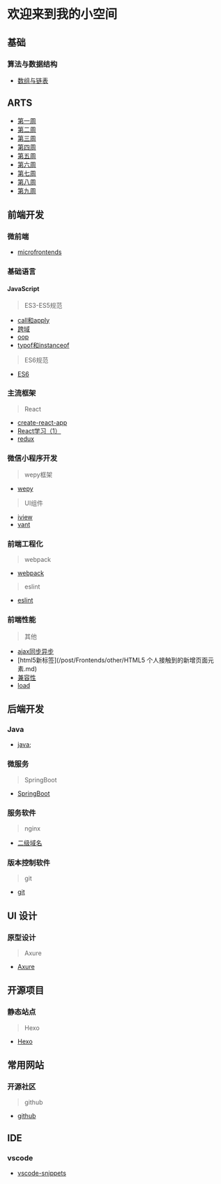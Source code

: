 # 欢迎来到我的小空间

<!-- ## 前沿技术 -->

## 基础

### 算法与数据结构

+ [数组与链表](/post/DataStructure/ArrayLinkedList.md)

## ARTS

+ [第一周](/post/ARTS/week1.md)
+ [第二周](/post/ARTS/week2.md)
+ [第三周](/post/ARTS/week3.md)
+ [第四周](/post/ARTS/week4.md)
+ [第五周](/post/ARTS/week5.md)
+ [第六周](/post/ARTS/week6.md)
+ [第七周](/post/ARTS/week7.md)
+ [第八周](/post/ARTS/week8.md)
+ [第九周](/post/ARTS/week9.md)

## 前端开发

### 微前端

+ [microfrontends](/post/Frontends/microfrontends.md)

### 基础语言

#### JavaScript

> ES3-ES5规范

+ [call和apply](/post/Frontends/JavaScript/JavaScript中call和apply的理解.md)
+ [跨域](/post/Frontends/JavaScript/JavaScript跨域.md)
+ [oop](/post/Frontends/JavaScript/JavaScript面向对象.md)
+ [typof和instanceof](/post/Frontends/JavaScript/JavaScript中typeof与instanceof的区别.md)

> ES6规范

+ [ES6](/post/Frontends/JavaScript/ES6.md)

### 主流框架

> React

+ [create-react-app](/post/Frontends/React/create-react-app.md)
+ [React学习（1）](/post/Frontends/React/react1.md)
+ [redux](/post/Frontends/React/redux.md)

### 微信小程序开发

> wepy框架

+ [wepy](/post/Frontends/MiniProgarm/wepy.md)

> UI组件

+ [iview](/post/Frontends/MiniProgarm/iview-webapp.md)
+ [vant](/post/Frontends/MiniProgarm/vant.md)

### 前端工程化

> webpack

+ [webpack](/post/Project/webpack.md)

> eslint

+ [eslint](/post/Project/eslint.md)

### 前端性能

> 其他

+ [ajax同步异步](/post/Frontends/other/AJAX同步与异步请求.md)
+ [html5新标签](/post/Frontends/other/HTML5 个人接触到的新增页面元素.md)
+ [兼容性](/post/Frontends/other/一些兼容性问题.md)
+ [load](/post/Frontends/other/关于页面加载,seo,post,get.md)

## 后端开发

### Java

+ [java]('/post/Backends/Java.md');

### 微服务

>SpringBoot

+ [SpringBoot](/post/Backends/SpringBoot.md)

<!-- ## 工具软件 -->

### 服务软件

> nginx

+ [二级域名](/post/ECS/secondaryDomain.md)

### 版本控制软件

> git

+ [git](/post/Version/git.md)

<!-- ## 移动开发

## 算法

## 大数据

## 运维

## 测试

## 数据库 -->

## UI 设计

### 原型设计

> Axure

+ [Axure](/post/Tools/axure.md)

## 开源项目

### 静态站点

> Hexo

+ [Hexo](/post/Study/hexo.md)

## 常用网站

<!-- ### 算法题

> LeetCode -->

### 开源社区

> github

+ [github](/post/Tools/github.md)

## IDE

### vscode

+ [vscode-snippets](/post/IDE/vscode/code-snippets.md)